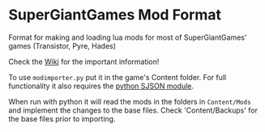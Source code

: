 # SuperGiantGames Mod Format
Format for making and loading lua mods for most of SuperGiantGames' games (Transistor, Pyre, Hades)

Check the [Wiki](https://github.com/MagicGonads/ssg-mod-format/wiki) for the important information!

To use `modimporter.py` put it in the game's Content folder.
For full functionality it also requires the [python SJSON module](https://pypi.org/project/SJSON/).

When run with python it will read the mods in the folders in `Content/Mods` and implement the changes to the base files.
Check 'Content/Backups' for the base files prior to importing.
